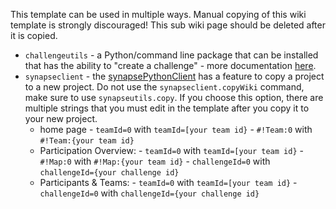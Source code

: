 This template can be used in multiple ways.   Manual copying of this wiki template is strongly discouraged!  This sub wiki page should be deleted after it is copied.

- `challengeutils` - a Python/command line package that can be installed that has the ability to "create a challenge" - more documentation [here](https://sage-bionetworks.github.io/challengeutils/client/admin.html#create-a-challenge). 
- `synapseclient` - the [synapsePythonClient](https://python-docs.synapse.org/build/html/index.html) has a feature to copy a project to a new project.  Do not use the `synapseclient.copyWiki` command, make sure to use `synapseutils.copy`.  If you choose this option, there are multiple strings that you must edit in the template after you copy it to your new project.
    - home page
            - `teamId=0` with `teamId=[your team id}`
            - `#!Team:0` with `#!Team:{your team id}`
    - Participation Overview:
             - `teamId=0` with `teamId=[your team id}`
             - `#!Map:0` with `#!Map:{your team id}`
             - `challengeId=0` with `challengeId={your challenge id}`
    - Participants & Teams:
             - `teamId=0` with `teamId=[your team id}`
             - `challengeId=0` with `challengeId={your challenge id}`